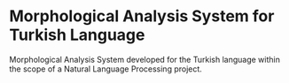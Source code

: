 # Morphological Analysis System for Turkish Language
Morphological Analysis System developed for the Turkish language within the scope of a Natural Language Processing project.
 

